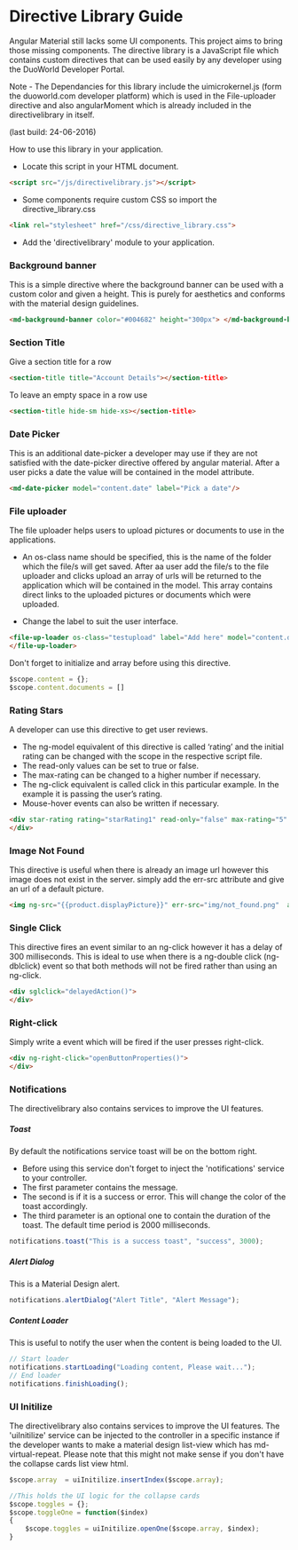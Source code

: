 # Directive Library Guide

Angular Material still lacks some UI components. This project aims to bring those missing components. The directive library is a JavaScript file which contains custom directives that can be used easily by any developer using the DuoWorld Developer Portal. 

Note - The Dependancies for this library include the uimicrokernel.js (form the duoworld.com developer platform) which is used in the File-uploader directive and also angularMoment which is already included in the directivelibrary in itself.
 
(last build: 24-06-2016)


How to use this library in your application.

* Locate this script in your HTML document.
```html
<script src="/js/directivelibrary.js"></script>
```
* Some components require custom CSS so import the directive_library.css
```html 
<link rel="stylesheet" href="/css/directive_library.css">
```
* Add the 'directivelibrary' module to your application.

### Background banner
 This is a simple directive where the background banner can be used with a custom color and given a height. This is purely for aesthetics and conforms with the material design guidelines. 
```html
<md-background-banner color="#004682" height="300px"> </md-background-banner>
```
### Section Title
  
Give a section title for a row
  
```html
<section-title title="Account Details"></section-title>
```
To leave an empty space in a row use
```html
<section-title hide-sm hide-xs></section-title>
```

### Date Picker
  
This is an additional date-picker a developer may use if they are not satisfied with the  date-picker directive offered by angular material. After a user picks a date the value will be contained in the model attribute.

```html
<md-date-picker model="content.date" label="Pick a date"/>
```

### File uploader

The file uploader helps users to upload pictures or documents to use in the applications. 
* An os-class name should be specified, this is the name of the folder which the file/s will get saved. After aa user add the file/s to the file uploader and clicks upload an array of urls will be returned to the application which will be contained in the model. This array contains direct links to the uploaded pictures or documents which were uploaded.

* Change the label to suit the user interface.


```html
<file-up-loader os-class="testupload" label="Add here" model="content.documents" class="md-block" flex-gt-sm>
</file-up-loader>
```
  
Don't forget to initialize and array before using this directive.
```js
$scope.content = {};
$scope.content.documents = []
```
  
### Rating Stars
  
A developer can use this directive to get user reviews.
  
* The ng-model equivalent of this directive is called ‘rating’ and the initial rating can be changed with the scope in the respective script file. 
* The read-only values can be set to true or false. 
* The max-rating can be changed to a higher number if necessary. 
* The ng-click equivalent is called click in this particular example. In the example it is passing the user’s rating.
* Mouse-hover events can also be written if necessary.


```html
<div star-rating rating="starRating1" read-only="false" max-rating="5" click="click1(param)" mouse-hover="mouseHover1(param)" mouse-leave="mouseLeave1(param)">
</div>
```
  
  
### Image Not Found

This directive is useful when there is already an image url however this image does not exist in the server. simply add the err-src attribute and give an url of a  default picture.

```html
<img ng-src="{{product.displayPicture}}" err-src="img/not_found.png"  alt=""/>
```
 
### Single Click
 
This directive fires an event similar to an ng-click however it has a delay of 300 milliseconds. This is ideal to use when there is a ng-double click (ng-dblclick) event so that both methods will not be fired rather than using an ng-click.
 
```html
<div sglclick="delayedAction()">
</div>
```
 
### Right-click
 
Simply write a event which will be fired if the user presses right-click.
```html
<div ng-right-click="openButtonProperties()">
</div>
```

### Notifications
The directivelibrary also contains services to improve the UI features.
##### Toast
By default the notifications service toast will be on the bottom right.

* Before using this service don't forget to inject the 'notifications' service to your controller.
* The first parameter contains the message.
* The second is if it is a success or error. This will change the color of the toast accordingly. 
* The third parameter is an optional one to contain the duration of the toast. The default time period is 2000 milliseconds.

```js
notifications.toast("This is a success toast", "success", 3000);
```
##### Alert Dialog
 
This is a Material Design alert.
```js
notifications.alertDialog("Alert Title", "Alert Message");
```
 
##### Content Loader
  
This is useful to notify the user when the content is being loaded to the UI.
```js
// Start loader
notifications.startLoading("Loading content, Please wait...");
// End loader
notifications.finishLoading();
 ```
 
### UI Initilize
The directivelibrary also contains services to improve the UI features. The 'uiInitilize' service can be injected to the controller in a specific instance if the developer wants to make a material design list-view which has md-virtual-repeat. Please note that this might not make sense if you don't have the collapse cards list view html.

```js
$scope.array  = uiInitilize.insertIndex($scope.array);

//This holds the UI logic for the collapse cards
$scope.toggles = {};
$scope.toggleOne = function($index)
{	
	$scope.toggles = uiInitilize.openOne($scope.array, $index);
}
```

